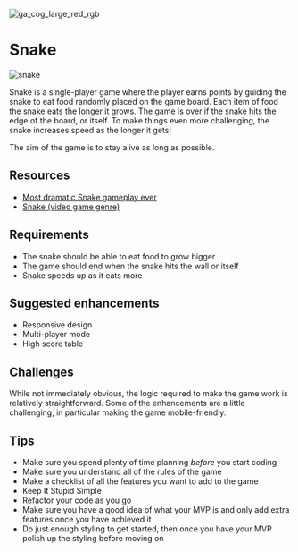 ![ga_cog_large_red_rgb](https://cloud.githubusercontent.com/assets/40461/8183776/469f976e-1432-11e5-8199-6ac91363302b.png)

# Snake


![snake](https://media.git.generalassemb.ly/user/15120/files/4e9c4180-5144-11e9-944d-1b0b76a247c9)

Snake is a single-player game where the player earns points by guiding the snake to eat food randomly placed on the game board. Each item of food the snake eats the longer it grows. The game is over if the snake hits the edge of the board, or itself. To make things even more challenging, the snake increases speed as the longer it gets!

The aim of the game is to stay alive as long as possible.

## Resources

* [Most dramatic Snake gameplay ever](https://www.youtube.com/watch?v=lg2n2aiF3RY)
* [Snake (video game genre)](https://en.wikipedia.org/wiki/Snake_(video_game_genre))

## Requirements

* The snake should be able to eat food to grow bigger
* The game should end when the snake hits the wall or itself
* Snake speeds up as it eats more

## Suggested enhancements

* Responsive design
* Multi-player mode
* High score table

## Challenges

While not immediately obvious, the logic required to make the game work is relatively straightforward. Some of the enhancements are a little challenging, in particular making the game mobile-friendly.

## Tips

* Make sure you spend plenty of time planning _before_ you start coding
* Make sure you understand all of the rules of the game
* Make a checklist of all the features you want to add to the game
* Keep It Stupid Simple
* Refactor your code as you go
* Make sure you have a good idea of what your MVP is and only add extra features once you have achieved it
* Do just enough styling to get started, then once you have your MVP polish up the styling before moving on
